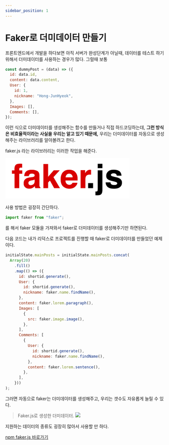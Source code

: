 ```yaml
---
sidebar_position: 1
---
```


# Faker로 더미데이터 만들기

프론트엔드에서 개발을 하다보면 아직 서버가 완성단계가 아닐때, 데이터를 테스트 하기 위해서 더미데이터를 사용하는 경우가 많다. 그럴때 보통

```js
const dummyPost = (data) => ({
  id: data.id,
  content: data.content,
  User: {
    id: 1,
    nickname: "Hong-JunHyeok",
  },
  Images: [],
  Comments: [],
});
```

이런 식으로 더미데이터를 생성해주는 함수를 만들거나 직접 하드코딩하는데, **그런 방식은 비효율적이라는 사실을 우리는 알고 있기 때문에,** 우리는 더미데이터를 자동으로 생성해주는 라이브러리를 알아볼려고 한다.

faker.js 라는 라이브러리는 이러한 작업을 해준다.

![faker_image](https://raw.githubusercontent.com/Marak/faker.js/master/logo.png)

사용 방법은 굉장히 간단하다.

```js
import faker from "faker";
```

를 해서 faker 모듈을 가져와서 faker로 더미데이터를 생성해주기만 하면된다.

다음 코드는 내가 리덕스로 프로젝트를 진행할 때 faker로 더미데이터를 만들었던 예제이다.

```js
initialState.mainPosts = initialState.mainPosts.concat(
  Array(20)
    .fill()
    .map(() => ({
      id: shortid.generate(),
      User: {
        id: shortid.generate(),
        nickname: faker.name.findName(),
      },
      content: faker.lorem.paragraph(),
      Images: [
        {
          src: faker.image.image(),
        },
      ],
      Comments: [
        {
          User: {
            id: shortid.generate(),
            nickname: faker.name.findName(),
          },
          content: faker.lorem.sentence(),
        },
      ],
    }))
);
```

그러면 자동으로 faker는 더미데이터를 생성해주고, 우리는 갯수도 자유롭게 늘릴 수 있다.

> Faker.js로 생성한 더미데이터.
> ![](https://images.velog.io/images/hjh040302/post/f50a7811-5a68-446a-9405-bd6bcc088d71/image.png)

지원하는 데이터의 종류도 굉장히 많아서 사용할 만 하다.

[npm faker.js 바로가기](https://www.npmjs.com/package/faker)
